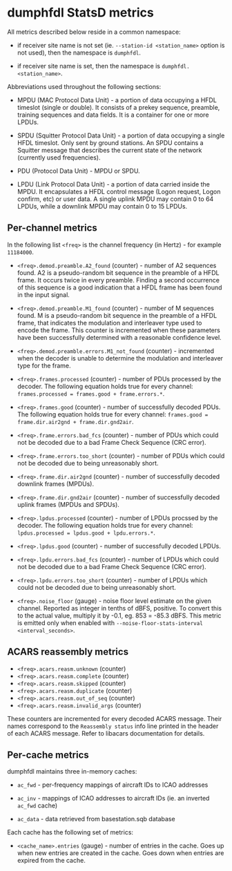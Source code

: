 # dumphfdl StatsD metrics

All metrics described below reside in a common namespace:

- if receiver site name is not set (ie. `--station-id <station_name>` option is not used), then the namespace is `dumphfdl`.

- if receiver site name is set, then the namespace is `dumphfdl.<station_name>`.

Abbreviations used throughout the following sections:

- MPDU (MAC Protocol Data Unit) - a portion of data occupying a HFDL timeslot (single or double). It consists of a prekey sequence, preamble, training sequences and data fields. It is a container for one or more LPDUs.

- SPDU (Squitter Protocol Data Unit) - a portion of data occupying a single HFDL timeslot. Only sent by ground stations. An SPDU contains a Squitter message that describes the current state of the network (currently used frequencies).

- PDU (Protocol Data Unit) - MPDU or SPDU.

- LPDU (Link Protocol Data Unit) - a portion of data carried inside the MPDU. It encapsulates a HFDL control message (Logon request, Logon confirm, etc) or user data. A single uplink MPDU may contain 0 to 64 LPDUs, while a downlink MPDU may contain 0 to 15 LPDUs.

## Per-channel metrics

In the following list `<freq>` is the channel frequency (in Hertz) - for example `11184000`.

- `<freq>.demod.preamble.A2_found` (counter) - number of A2 sequences found. A2 is a pseudo-random bit sequence in the preamble of a HFDL frame. It occurs twice in every preamble. Finding a second occurrence of this sequence is a good indication that a HFDL frame has been found in the input signal.

- `<freq>.demod.preamble.M1_found` (counter) - number of M sequences found. M is a pseudo-random bit sequence in the preamble of a HFDL frame, that indicates the modulation and interleaver type used to encode the frame. This counter is incremented when these parameters have been successfully determined with a reasonable confidence level.

- `<freq>.demod.preamble.errors.M1_not_found` (counter) - incremented when the decoder is unable to determine the modulation and interleaver type for the frame.

- `<freq>.frames.processed` (counter) - number of PDUs processed by the decoder. The following equation holds true for every channel: `frames.processed = frames.good + frame.errors.*`.

- `<freq>.frames.good` (counter) - number of successfully decoded PDUs. The following equation holds true for every channel: `frames.good = frame.dir.air2gnd + frame.dir.gnd2air`.

- `<freq>.frame.errors.bad_fcs` (counter) - number of PDUs which could not be decoded due to a bad Frame Check Sequence (CRC error).

- `<freq>.frame.errors.too_short` (counter) - number of PDUs which could not be decoded due to being unreasonably short.

- `<freq>.frame.dir.air2gnd` (counter) - number of successfully decoded downlink frames (MPDUs).

- `<freq>.frame.dir.gnd2air` (counter) - number of successfully decoded uplink frames (MPDUs and SPDUs).

- `<freq>.lpdus.processed` (counter) - number of LPDUs procssed by the decoder. The following equation holds true for every channel: `lpdus.processed = lpdus.good + lpdu.errors.*`.

- `<freq>.lpdus.good` (counter) - number of successfully decoded LPDUs.

- `<freq>.lpdu.errors.bad_fcs` (counter) - number of LPDUs which could not be decoded due to a bad Frame Check Sequence (CRC error).

- `<freq>.lpdu.errors.too_short` (counter) - number of LPDUs which could not be decoded due to being unreasonably short.

- `<freq>.noise_floor` (gauge) - noise floor level estimate on the given channel. Reported as integer in tenths of dBFS, positive. To convert this to the actual value, multiply it by -0.1, eg. 853 = -85.3 dBFS. This metric is emitted only when enabled with `--noise-floor-stats-interval <interval_seconds>`.

## ACARS reassembly metrics

- `<freq>.acars.reasm.unknown` (counter)
- `<freq>.acars.reasm.complete` (counter)
- `<freq>.acars.reasm.skipped` (counter)
- `<freq>.acars.reasm.duplicate` (counter)
- `<freq>.acars.reasm.out_of_seq` (counter)
- `<freq>.acars.reasm.invalid_args` (counter)

These counters are incremented for every decoded ACARS message. Their names correspond to the `Reassembly status` info line printed in the header of each ACARS message. Refer to libacars documentation for details.

## Per-cache metrics

dumphfdl maintains three in-memory caches:

- `ac_fwd` - per-frequency mappings of aircraft IDs to ICAO addresses

- `ac_inv` - mappings of ICAO addresses to aircraft IDs (ie. an inverted `ac_fwd` cache)

- `ac_data` - data retrieved from basestation.sqb database

Each cache has the following set of metrics:

- `<cache_name>.entries` (gauge) - number of entries in the cache. Goes up when new entries are created in the cache. Goes down when entries are expired from the cache.
